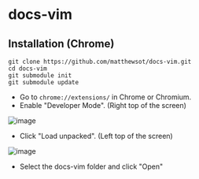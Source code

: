# docs-vim
## Installation (Chrome)
```
git clone https://github.com/matthewsot/docs-vim.git
cd docs-vim
git submodule init
git submodule update
```

* Go to `chrome://extensions/` in Chrome or Chromium.
* Enable "Developer Mode". (Right top of the screen)

![image](https://user-images.githubusercontent.com/49868160/118260804-09b5ff00-b4b3-11eb-820a-58339ec95f33.png)
* Click "Load unpacked". (Left top of the screen)

![image](https://user-images.githubusercontent.com/49868160/118261175-7f21cf80-b4b3-11eb-97b0-b2429a88b12c.png)
* Select the docs-vim folder and click "Open"

